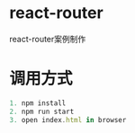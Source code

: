 # react-router
react-router案例制作

# 调用方式
```javascript
1. npm install
2. npm run start
3. open index.html in browser
```
